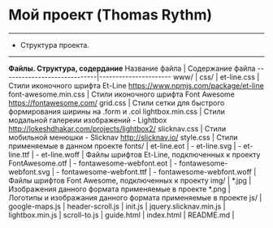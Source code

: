 # Мой проект (Thomas Rythm)
***
* Структура проекта.
***
**Файлы. Структура, содердание**
Название файла               | Содержание файла
-----------------------------|----------------------
www/                         | 
css/                         | 
et-line.css                  | Стили иконочного шрифта Et-Line <https://www.npmjs.com/package/et-line>
font-awesome.min.css         | Стили иконочного шрифта Font Awesome <https://fontawesome.com/>
grid.css                     | Стили сетки для быстрого формирования ширины на .form и .col
lightbox.min.css             | Стили модальной галереии изображений - Lightbox <http://lokeshdhakar.com/projects/lightbox2/>
slicknav.css                 | Стили мобильной менюшки - Slicknav <http://slicknav.io/>
style.css                    | Стили применяемые в данном проекте
fonts/                       |
et-line.eot                  | -
et-line.svg                  | -
et-line.ttf                  | -
et-line.woff                 | Файлы шрифтов Et-Line, подключенных к проекту
FontAwesome.otf              | -
fontawesome-webfont.eot      | -
fontawesome-webfont.svg      | -
fontawesome-webfont.ttf      | -
fontawesome-webfont.woff     | Файлы шрифтов Font Awesome, подключенных к проекту
img/                         |
*.jpg                        | Изображения данного формата применяемые в проекте
*.png                        | Логотипы и изображания данного формата применяемые в проекте
js/                          |
google-maps.js               | 
header-scroll.js             |
init.js                      |
jquery.slicknav.min.js       |
lightbox.min.js              |
scroll-to.js                 |
guide.html                   |
index.html                   |
README.md                    |